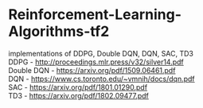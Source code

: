 # Reinforcement-Learning-Algorithms-tf2
implementations of DDPG, Double DQN, DQN, SAC, TD3  
DDPG - http://proceedings.mlr.press/v32/silver14.pdf  
Double DQN - https://arxiv.org/pdf/1509.06461.pdf  
DQN - https://www.cs.toronto.edu/~vmnih/docs/dqn.pdf  
SAC - https://arxiv.org/pdf/1801.01290.pdf  
TD3 - https://arxiv.org/pdf/1802.09477.pdf  
